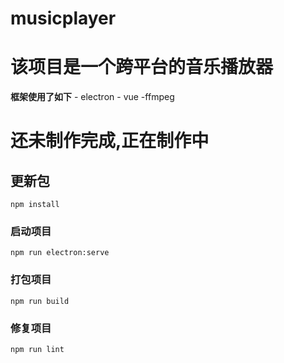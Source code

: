 # musicplayer

# 该项目是一个跨平台的音乐播放器
 **框架使用了如下**
    - electron
    - vue
    -ffmpeg

# 还未制作完成,正在制作中

## 更新包
```shell
npm install
```

### 启动项目
```shell
npm run electron:serve
```


### 打包项目
```shell
npm run build
```

### 修复项目
```shell
npm run lint
```

